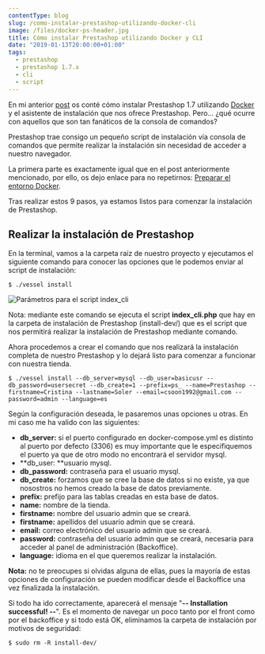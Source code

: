 ```yaml
---
contentType: blog
slug: /como-instalar-prestashop-utilizando-docker-cli
image: /files/docker-ps-header.jpg
title: Cómo instalar Prestashop utilizando Docker y CLI
date: "2019-01-13T20:00:00+01:00"
tags:
  - prestashop
  - prestashop 1.7.x
  - cli
  - script
---
```


En mi anterior [post](/como-instalar-prestashop-utilizando-docker) os conté cómo instalar Prestashop 1.7 utilizando [Docker](https://docs.docker.com/get-started/) y el asistente de instalación que nos ofrece Prestashop. Pero... ¿qué ocurre con aquellos que son tan fanáticos de la consola de comandos?

Prestashop trae consigo un pequeño script de instalación vía consola de comandos que permite realizar la instalación sin necesidad de acceder a nuestro navegador.

La primera parte es exactamente igual que en el post anteriormente mencionado, por ello, os dejo enlace para no repetirnos: [Preparar el entorno Docker](/como-instalar-prestashop-utilizando-docker#preparar-el-entorno-docker).

Tras realizar estos 9 pasos, ya estamos listos para comenzar la instalación de Prestashop.

## Realizar la instalación de Prestashop

En la terminal, vamos a la carpeta raíz de nuestro proyecto y ejecutamos el siguiente comando para conocer las opciones que le podemos enviar al script de instalación:

`$ ./vessel install`

![Parámetros para el script index_cli](/files/posts/how-install-ps-via-cli/index_cli_params.png)

Nota: mediante este comando se ejecuta el script **index_cli.php** que hay en la carpeta de instalación de Prestashop (install-dev/) que es el script que nos permitirá realizar la instalación de Prestashop mediante comando.

Ahora procedemos a crear el comando que nos realizará la instalación completa de nuestro Prestashop y lo dejará listo para comenzar a funcionar con nuestra tienda.

`$ ./vessel install --db_server=mysql --db_user=basicusr --db_password=usersecret --db_create=1 --prefix=ps_ --name=Prestashop --firstname=Cristina --lastname=Soler --email=csoon1992@gmail.com --password=admin --language=es`

Según la configuración deseada, le pasaremos unas opciones u otras. En mi caso me ha valido con las siguientes:

- **db_server:** si el puerto configurado en docker-compose.yml es distinto al puerto por defecto (3306) es muy importante que le especifiquemos el puerto ya que de otro modo no encontrará el servidor mysql.
- **db_user: **usuario mysql.
- **db_password:** contraseña para el usuario mysql.
- **db_create:** forzamos que se cree la base de datos si no existe, ya que nosostros no hemos creado la base de datos previamente.
- **prefix:** prefijo para las tablas creadas en esta base de datos.
- **name:** nombre de la tienda.
- **firstname:** nombre del usuario admin que se creará.
- **firstname:** apellidos del usuario admin que se creará.
- **email:** correo electrónico del usuario admin que se creará.
- **password:** contraseña del usuario admin que se creará, necesaria para acceder al panel de administración (Backoffice).
- **language:** idioma en el que queremos realizar la instalación.

**Nota:** no te preocupes si olvidas alguna de ellas, pues la mayoría de estas opciones de configuración se pueden modificar desde el Backoffice una vez finalizada la instalación.

Si todo ha ido correctamente, aparecerá el mensaje "**\-- Installation successful! --**".
Es el momento de navegar un poco tanto por el front como por el backoffice y si todo está OK, eliminamos la carpeta de instalación por motivos de seguridad:

`$ sudo rm -R install-dev/`
